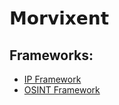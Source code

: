 # **𝗠𝗼𝗿𝘃𝗶𝘅𝗲𝗻𝘁**








## Frameworks:

- [IP Framework](https://github.com/Morvixent/IP-Framework)
- [OSINT Framework](https://github.com/Morvixent/OSINT-Framework)
